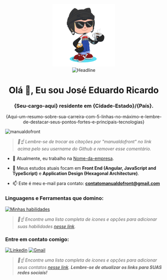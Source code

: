 <div align=center>
    <img src="https://raw.githubusercontent.com/AhmedFathyDev/AhmedFathyDev/main/GitHub.png" alt="GitHub Octocat Drinking a Cup of Coffee" height="200">
</div>
<div align=center>
    <img src="https://readme-typing-svg.herokuapp.com?color=%236FDA44&size=32&center=true&vCenter=true&width=600&height=50&lines=Front-End+Engineer;Bacharel+Ciência+da+Computação;Pós-Graduando+em+Front-End;" alt="Headline" />
</div>

<h1 align="center">Olá 👋, Eu sou José Eduardo Ricardo</h1>
<h3 align="center">{Seu-cargo-aqui} residente em {Cidade-Estado}/{País}.</h3>
<p align="center">{Aqui-um-resumo-sobre-sua-carreira-com-5-linhas-no-máximo-e-lembre-de-destacar-seus-pontos-fortes-e-principais-tecnologias}</p>

<p align="left"> <img src="https://komarev.com/ghpvc/?username=manualdofront&label=Visualizações%20no%20perfil&color=0e75b6&style=flat" alt="manualdofront" /> </p>

> _🚨☝️ Lembre-se de trocar as citações por "manualdofront" no link acima pelo seu username do Github e remover esse comentário._

- 🔭 Atualmente, eu trabalho na [Nome-da-empresa](https://site-da-empresa.com/).

- 🌱 Meus estudos atuais focam em **Front End (Angular, JavaScript and TypeScript)** e **Application Design (Hexagonal Architecture)**.

- 📫 Este é meu e-mail para contato: **contatomanualdofront@gmail.com**


<h3 align="left">Linguagens e Ferramentas que domino:</h3>

[![Minhas habilidades](https://skillicons.dev/icons?i=java,html,css,angular)]()

> _🚨☝️ Encontre uma lista completa de ícones e opções para adicionar suas habilidades [nesse link](https://github.com/tandpfun/skill-icons?tab=readme-ov-file#icons-list)._


<h3 align="left">Entre em contato comigo:</h3>

[![Linkedin](https://skillicons.dev/icons?i=linkedin)](https://www.linkedin.com/in/manualdofront/)
[![Gmail](https://skillicons.dev/icons?i=gmail)](mailto:contatomanualdofront@gmail.com)

> _🚨☝️ Encontre uma lista completa de ícones e opções para adicionar seus contatos [nesse link](https://github.com/tandpfun/skill-icons?tab=readme-ov-file#icons-list). **Lembre-se de atualizar os links para SUAS redes sociais!**_

